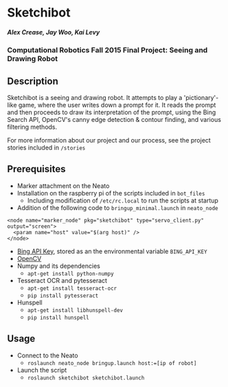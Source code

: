 # Sketchibot

##### Alex Crease, Jay Woo, Kai Levy

### Computational Robotics Fall 2015 Final Project: Seeing and Drawing Robot

## Description
Sketchibot is a seeing and drawing robot. It attempts to play a 'pictionary'-like game, where the user writes down a prompt for it. It reads the prompt and then proceeds to draw its interpretation of the prompt, using the Bing Search API, OpenCV's canny edge detection & contour finding, and various filtering methods.

For more information about our project and our process, see the project stories included in `/stories`

## Prerequisites
- Marker attachment on the Neato
- Installation on the raspberry pi of the scripts included in `bot_files`
  - Including modification of `/etc/rc.local` to run the scripts at startup
- Addition of the following code to `bringup_minimal.launch` in `neato_node`
```
<node name="marker_node" pkg="sketchibot" type="servo_client.py" output="screen">
  <param name="host" value="$(arg host)" />
</node>
```
- [Bing API Key](http://www.bing.com/toolbox/bingsearchapi), stored as an the environmental variable `BING_API_KEY`
- [OpenCV](https://help.ubuntu.com/community/OpenCV)
- Numpy and its dependencies
  - `apt-get install python-numpy`
- Tesseract OCR and pytesseract
  - `apt-get install tesseract-ocr`
  - `pip install pytesseract`
- Hunspell
  - `apt-get install libhunspell-dev`
  - `pip install hunspell`

## Usage
- Connect to the Neato
  - `roslaunch neato_node bringup.launch host:=[ip of robot]`
- Launch the script
  - `roslaunch sketchibot sketchibot.launch`
